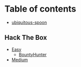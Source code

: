 # Table of contents

* [ubiquitous-spoon](README.md)

## Hack The Box

* [Easy](hack-the-box/easy/README.md)
  * [BountyHunter](hack-the-box/easy/bountyhunter.md)
* [Medium](hack-the-box/medium.md)

